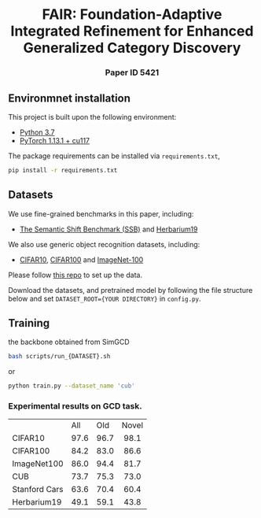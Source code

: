 <div align="center">
  <h1> FAIR: Foundation-Adaptive Integrated
Refinement for Enhanced Generalized Category Discovery </h1>
</div>

<div align="center">
  <h3>Paper ID 5421 </h3>
</div>

<!-- <p align="center">
  <img src="assets/overview.png" alt="result" width="60%" align="right"/>
</p> -->

## Environmnet installation
This project is built upon the following environment:
* [Python 3.7](https://pytorch.org)
* [PyTorch 1.13.1 + cu117](https://pytorch.org)

The package requirements can be installed via `requirements.txt`, 
```bash
pip install -r requirements.txt
```

## Datasets
We use fine-grained benchmarks in this paper, including:
* [The Semantic Shift Benchmark (SSB)](https://github.com/sgvaze/osr_closed_set_all_you_need#ssb) and [Herbarium19](https://www.kaggle.com/c/herbarium-2019-fgvc6)

We also use generic object recognition datasets, including:
* [CIFAR10](https://pytorch.org/vision/stable/datasets.html), [CIFAR100](https://pytorch.org/vision/stable/datasets.html) and [ImageNet-100](https://image-net.org/download.php)

Please follow [this repo](https://github.com/sgvaze/generalized-category-discovery) to set up the data.

Download the datasets, and pretrained model by following the file structure below and set `DATASET_ROOT={YOUR DIRECTORY}` in `config.py`.

## Training
the backbone obtained from SimGCD
```bash
bash scripts/run_{DATASET}.sh
```
or
```bash
python train.py --dataset_name 'cub' 
```

### Experimental results on GCD task.

<table>
  <tr>
    <td> </td>
    <td>All</td>
    <td>Old</td>
    <td>Novel</td>
  </tr>
  <tr>
    <td>CIFAR10</td>
    <td align="center">97.6</td>
    <td align="center">96.7</td>
    <td align="center">98.1</td>
</tr>
  <tr>
    <td>CIFAR100</td>
    <td align="center">84.2</td>
    <td align="center">83.0</td>
    <td align="center">86.6</td>
</tr>
  <tr>
    <td>ImageNet100</td>
    <td align="center">86.0</td>
    <td align="center">94.4</td>
    <td align="center">81.7</td>
 </tr>
  <tr>
    <td>CUB</td>
    <td align="center">73.7</td>
    <td align="center">75.3</td>
    <td align="center">73.0</td>
 </tr>
  <tr>
    <td>Stanford Cars</td>
    <td align="center">63.6</td>
    <td align="center">70.4</td>
    <td align="center">60.4</td>
 </tr>

  <tr>
    <td>Herbarium19</td>
    <td align="center">49.1</td>
    <td align="center">59.1</td>
    <td align="center">43.8</td>
</tr>
</table>
